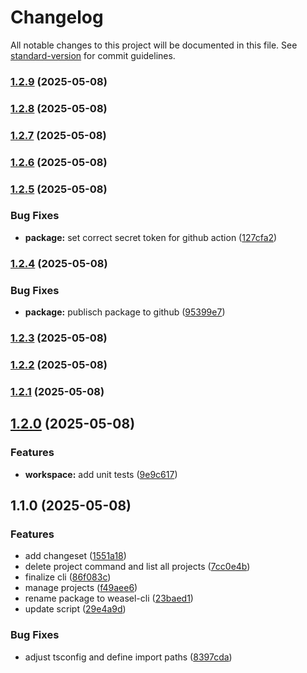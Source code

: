 # Changelog

All notable changes to this project will be documented in this file. See [standard-version](https://github.com/conventional-changelog/standard-version) for commit guidelines.

### [1.2.9](https://github.com/weasel-scripts/weasel-cli/compare/v1.2.8...v1.2.9) (2025-05-08)

### [1.2.8](https://github.com/weasel-scripts/weasel-cli/compare/v1.2.7...v1.2.8) (2025-05-08)

### [1.2.7](https://github.com/weasel-scripts/weasel-cli/compare/v1.2.6...v1.2.7) (2025-05-08)

### [1.2.6](https://github.com/weasel-scripts/weasel-cli/compare/v1.2.5...v1.2.6) (2025-05-08)

### [1.2.5](https://github.com/jonathansigg/weasel-cli/compare/v1.2.4...v1.2.5) (2025-05-08)


### Bug Fixes

* **package:** set correct secret token for github action ([127cfa2](https://github.com/jonathansigg/weasel-cli/commit/127cfa2b6d70f2b1d78907145b46e39badaa5d1c))

### [1.2.4](https://github.com/jonathansigg/weasel-cli/compare/v1.2.3...v1.2.4) (2025-05-08)


### Bug Fixes

* **package:** publisch package to github ([95399e7](https://github.com/jonathansigg/weasel-cli/commit/95399e746486db2fbd5442427125f8ce562eeb02))

### [1.2.3](https://github.com/jonathansigg/weasel-cli/compare/v1.2.2...v1.2.3) (2025-05-08)

### [1.2.2](https://github.com/jonathansigg/weasel-cli/compare/v1.2.1...v1.2.2) (2025-05-08)

### [1.2.1](https://github.com/jonathansigg/weasel-cli/compare/v1.2.0...v1.2.1) (2025-05-08)

## [1.2.0](https://github.com/jonathansigg/weasel-cli/compare/v1.1.0...v1.2.0) (2025-05-08)


### Features

* **workspace:** add unit tests ([9e9c617](https://github.com/jonathansigg/weasel-cli/commit/9e9c6174d3804f9910655262cb7fd17ac57522e6))

## 1.1.0 (2025-05-08)


### Features

* add changeset ([1551a18](https://github.com/jonathansigg/weasel-cli/commit/1551a18aaa6bca76738d0d7266657a7901d8cb20))
* delete project command and list all projects ([7cc0e4b](https://github.com/jonathansigg/weasel-cli/commit/7cc0e4b8b1841f50ba213609f4e546a997280498))
* finalize cli ([86f083c](https://github.com/jonathansigg/weasel-cli/commit/86f083cab6a59020e1efc7c4d731008973df2ec8))
* manage projects ([f49aee6](https://github.com/jonathansigg/weasel-cli/commit/f49aee671ff2b3cee5bdb09734f50e5ce37e0389))
* rename package to weasel-cli ([23baed1](https://github.com/jonathansigg/weasel-cli/commit/23baed1e3d6e0cec272f3c4fea9b077f0ec419f9))
* update script ([29e4a9d](https://github.com/jonathansigg/weasel-cli/commit/29e4a9d479aef9ca7173427d09c7e44cd1c51902))


### Bug Fixes

* adjust tsconfig and define import paths ([8397cda](https://github.com/jonathansigg/weasel-cli/commit/8397cdab67bd6113471789371fbcbed1494d6d8d))
